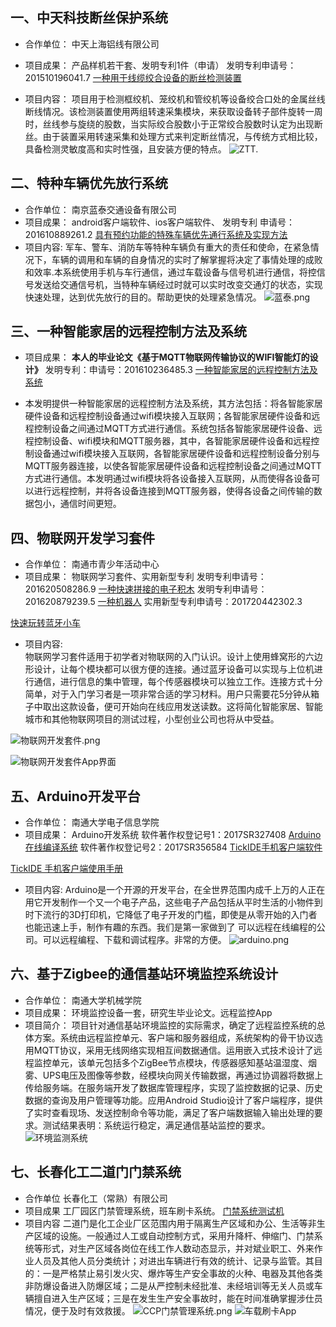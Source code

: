 ## 一、中天科技断丝保护系统
* 合作单位：
中天上海铝线有限公司
* 项目成果：
产品样机若干套、发明专利1件（申请）
发明专利申请号：201510196041.7
[一种用于线缆绞合设备的断丝检测装置](http://www.soopat.com/Patent/201510196041)

* 项目内容：
项目用于检测框绞机、笼绞机和管绞机等设备绞合口处的金属丝线断线情况。该检测装置使用两组转速采集模块，来获取设备转子部件旋转一周时，丝线参与旋绕的股数，当实际绞合股数小于正常绞合股数时认定为出现断丝。由于装置采用转速采集和处理方式来判定断丝情况，与传统方式相比较，具备检测灵敏度高和实时性强，且安装方便的特点。
![ZTT.](http://upload-images.jianshu.io/upload_images/2433593-8cefa3e2f6cc2892.png?imageMogr2/auto-orient/strip%7CimageView2/2/w/1240)

## 二、特种车辆优先放行系统
* 合作单位：
南京蓝泰交通设备有限公司
* 项目成果：
android客户端软件、ios客户端软件、
发明专利 申请号：201610889261.2
[具有预约功能的特殊车辆优先通行系统及实现方法](http://www.soopat.com/Patent/201610889261)
* 项目内容: 
 军车、警车、消防车等特种车辆负有重大的责任和使命，在紧急情况下，车辆的调用和车辆的自身情况的实时了解掌握将决定了事情处理的成败和效率.本系统使用手机与车行通信，通过车载设备与信号机进行通信，将控信号发送给交通信号机，当特种车辆经过时就可以实时改变交通灯的状态，实现快速处理，达到优先放行的目的。帮助更快的处理紧急情况。
![蓝泰.png](http://upload-images.jianshu.io/upload_images/2433593-2f0fa40db9131873.png?imageMogr2/auto-orient/strip%7CimageView2/2/w/1240)

## 三、一种智能家居的远程控制方法及系统
* 项目成果：
**本人的毕业论文《基于MQTT物联网传输协议的WIFI智能灯的设计》**
发明专利：申请号：201610236485.3
[一种智能家居的远程控制方法及系统](http://www.soopat.com/Patent/201610236485)

* 本发明提供一种智能家居的远程控制方法及系统，其方法包括：将各智能家居硬件设备和远程控制设备通过wifi模块接入互联网；各智能家居硬件设备和远程控制设备之间通过MQTT方式进行通信。系统包括各智能家居硬件设备、远程控制设备、wifi模块和MQTT服务器，其中，各智能家居硬件设备和远程控制设备通过wifi模块接入互联网，各智能家居硬件设备和远程控制设备分别与MQTT服务器连接，以使各智能家居硬件设备和远程控制设备之间通过MQTT方式进行通信。本发明通过wifi模块将各设备接入互联网，从而使得各设备可以进行远程控制，并将各设备连接到MQTT服务器，使得各设备之间传输的数据包小，通信时间更短。

## 四、物联网开发学习套件
* 合作单位：
南通市青少年活动中心
* 项目成果：
物联网学习套件、实用新型专利
发明专利申请号：201620508286.9 
[一种快速拼接的电子积木](http://www.soopat.com/Patent/201620508286)
发明专利申请号：201620879239.5 
[一种机器人](http://www.soopat.com/Patent/201610236485)
实用新型专利申请号：201720442302.3

[快速玩转蓝牙小车
](https://www.jianshu.com/p/3516515d9beb)
* 项目内容:  
物联网学习套件适用于初学者对物联网的入门认识。设计上使用蜂窝形的六边形设计，让每个模块都可以很方便的连接。通过蓝牙设备可以实现与上位机进行通信，进行信息的集中管理，每个传感器模块可以独立工作。连接方式十分简单，对于入门学习者是一项非常合适的学习材料。用户只需要花5分钟从箱子中取出这款设备，便可开始向在线应用发送读数。这将简化智能家居、智能城市和其他物联网项目的测试过程，小型创业公司也将从中受益。


![物联网开发套件.png](http://upload-images.jianshu.io/upload_images/2433593-8a1922ac3f25e763.png?imageMogr2/auto-orient/strip%7CimageView2/2/w/1240)

![物联网开发套件App界面](http://upload-images.jianshu.io/upload_images/2433593-24c5989e9861ea1c.png?imageMogr2/auto-orient/strip%7CimageView2/2/w/1000)


## 五、Arduino开发平台
* 合作单位：
南通大学电子信息学院
* 项目成果：
Arduino开发系统
软件著作权登记号1：2017SR327408
[Arduino在线编译系统](http://www.publics.com.cn/software/2017SR327408/)
软件著作权登记号2：2017SR356584
[TickIDE手机客户端软件](http://www.publics.com.cn/software/2017SR356584/)

[TickIDE 手机客户端使用手册](https://www.jianshu.com/p/49e18249f7e3)
* 项目内容: 
Arduino是一个开源的开发平台，在全世界范围内成千上万的人正在用它开发制作一个又一个电子产品，这些电子产品包括从平时生活的小物件到时下流行的3D打印机，它降低了电子开发的门槛，即使是从零开始的入门者也能迅速上手，制作有趣的东西。我们是第一家做到了	可以远程在线编程的公司。可以远程编程、下载和调试程序。非常的方便。
![arduino.png](http://upload-images.jianshu.io/upload_images/2433593-ff119c8d8cb6662f.png?imageMogr2/auto-orient/strip%7CimageView2/2/w/1240)

##  六、基于Zigbee的通信基站环境监控系统设计

* 合作单位：
南通大学机械学院
* 项目成果：
环境监控设备一套，研究生毕业论文。远程监控App
* 项目简介：
项目针对通信基站环境监控的实际需求，确定了远程监控系统的总体方案。系统由远程监控单元、客户端和服务器组成，系统架构的骨干协议选用MQTT协议，采用无线网络实现相互间数据通信。运用嵌入式技术设计了远程监控单元，该单元包括多个ZigBee节点模块，传感器感知基站温湿度、烟雾、UPS电压及图像等参数，经模块向网关传输数据，再通过协调器将数据上传给服务端。在服务端开发了数据库管理程序，实现了监控数据的记录、历史数据的查询及用户管理等功能。应用Android Studio设计了客户端程序，提供了实时查看现场、发送控制命令等功能，满足了客户端数据输入输出处理的要求。测试结果表明：系统运行稳定，满足通信基站监控的要求。
![环境监测系统](http://upload-images.jianshu.io/upload_images/2433593-c21d077f9f006255.png?imageMogr2/auto-orient/strip%7CimageView2/2/w/1240)



##  七、长春化工二道门门禁系统
* 合作单位
长春化工（常熟）有限公司
* 项目成果
工厂园区门禁管理系统，班车刷卡系统。
[门禁系统测试机](cc.glrsmart.com)
* 项目内容
二道门是化工企业厂区范围内用于隔离生产区域和办公、生活等非生产区域的设施。一般通过人工或自动控制方式，采用升降杆、伸缩门、门禁系统等形式，对生产区域各岗位在线工作人数动态显示，并对斌业职工、外来作业人员及其他人员分类统计；对进出车辆进行有效的统计、记录与监管。其目的：一是严格禁止易引发火灾、爆炸等生产安全事故的火种、电器及其他各类非防爆设备进入防爆区域；二是从严控制未经批准、未经培训等无关人员或车辆擅自进入生产区域；三是在发生生产安全事故时，能在时间准确掌握涉仕员情况，便于及时有效救援。
![CCP门禁管理系统.png](https://upload-images.jianshu.io/upload_images/2433593-e0781901d084995b.png?imageMogr2/auto-orient/)
![车载刷卡App](http://upload-images.jianshu.io/upload_images/2433593-0fe53c8e8c42bba0.png?imageMogr2/auto-orient/strip%7CimageView2/2/w/200)




